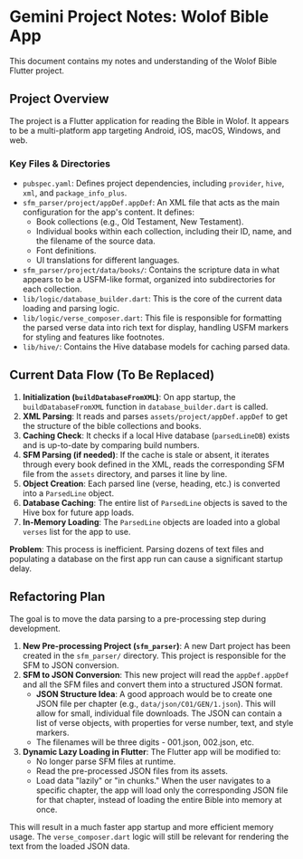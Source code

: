 # Gemini Project Notes: Wolof Bible App

This document contains my notes and understanding of the Wolof Bible Flutter project.

## Project Overview

The project is a Flutter application for reading the Bible in Wolof. It appears to be a multi-platform app targeting Android, iOS, macOS, Windows, and web.

### Key Files & Directories

-   `pubspec.yaml`: Defines project dependencies, including `provider`, `hive`, `xml`, and `package_info_plus`.
-   `sfm_parser/project/appDef.appDef`: An XML file that acts as the main configuration for the app's content. It defines:
    -   Book collections (e.g., Old Testament, New Testament).
    -   Individual books within each collection, including their ID, name, and the filename of the source data.
    -   Font definitions.
    -   UI translations for different languages.
-   `sfm_parser/project/data/books/`: Contains the scripture data in what appears to be a USFM-like format, organized into subdirectories for each collection.
-   `lib/logic/database_builder.dart`: This is the core of the current data loading and parsing logic.
-   `lib/logic/verse_composer.dart`: This file is responsible for formatting the parsed verse data into rich text for display, handling USFM markers for styling and features like footnotes.
-   `lib/hive/`: Contains the Hive database models for caching parsed data.

## Current Data Flow (To Be Replaced)

1.  **Initialization (`buildDatabaseFromXML`)**: On app startup, the `buildDatabaseFromXML` function in `database_builder.dart` is called.
2.  **XML Parsing**: It reads and parses `assets/project/appDef.appDef` to get the structure of the bible collections and books.
3.  **Caching Check**: It checks if a local Hive database (`parsedLineDB`) exists and is up-to-date by comparing build numbers.
4.  **SFM Parsing (if needed)**: If the cache is stale or absent, it iterates through every book defined in the XML, reads the corresponding SFM file from the `assets` directory, and parses it line by line.
5.  **Object Creation**: Each parsed line (verse, heading, etc.) is converted into a `ParsedLine` object.
6.  **Database Caching**: The entire list of `ParsedLine` objects is saved to the Hive box for future app loads.
7.  **In-Memory Loading**: The `ParsedLine` objects are loaded into a global `verses` list for the app to use.

**Problem**: This process is inefficient. Parsing dozens of text files and populating a database on the first app run can cause a significant startup delay.

## Refactoring Plan

The goal is to move the data parsing to a pre-processing step during development.

1.  **New Pre-processing Project (`sfm_parser`)**: A new Dart project has been created in the `sfm_parser/` directory. This project is responsible for the SFM to JSON conversion.
2.  **SFM to JSON Conversion**: This new project will read the `appDef.appDef` and all the SFM files and convert them into a structured JSON format.
    -   **JSON Structure Idea**: A good approach would be to create one JSON file per chapter (e.g., `data/json/C01/GEN/1.json`). This will allow for small, individual file downloads. The JSON can contain a list of verse objects, with properties for verse number, text, and style markers.
    -   The filenames will be three digits - 001.json, 002.json, etc. 
3.  **Dynamic Lazy Loading in Flutter**: The Flutter app will be modified to:
    -   No longer parse SFM files at runtime.
    -   Read the pre-processed JSON files from its assets.
    -   Load data "lazily" or "in chunks." When the user navigates to a specific chapter, the app will load only the corresponding JSON file for that chapter, instead of loading the entire Bible into memory at once.

This will result in a much faster app startup and more efficient memory usage. The `verse_composer.dart` logic will still be relevant for rendering the text from the loaded JSON data.
